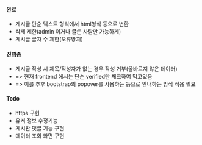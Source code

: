 


#### 완료
- 게시글 단순 텍스트 형식에서 html형식 등으로 변환
- 삭제 제한(admin 이거나 글쓴 사람만 가능하게)
- 게시글 글자 수 제한(오류방지)

#### 진행중
 - 게시글 작성 시 제목/작성자가 없는 경우 작성 거부(올바르지 않은 데이터)
 - => 현재 frontend 에서는 단순 verified만 체크하여 막고있음
 - => 이를 추후 bootstrap의 popover를 사용하는 등으로 안내하는 방식 적용 필요
#### Todo


- https 구현
- 유저 정보 수정기능
- 게시판 댓글 기능 구현
- 데이터 조회 화면 구현

